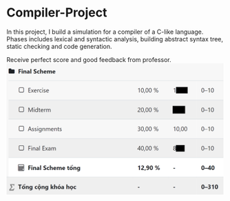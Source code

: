 # Compiler-Project

In this project, I build a simulation for a compiler of a C-like language. Phases includes lexical and syntactic analysis, building abstract syntax tree, static checking and code generation.

Receive perfect score and good feedback from professor.
![alt text](https://github.com/takiisme/Compiler-Project/blob/main/Feedback.png)
